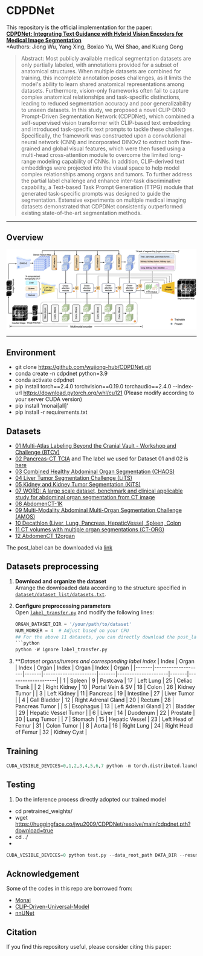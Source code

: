 # CDPDNet

This repository is the official implementation for the paper:  
**[CDPDNet: Integrating Text Guidance with Hybrid Vision Encoders for Medical Image Segmentation](https://arxiv.org/pdf/2411.15426)**  
*Authors: Jiong Wu, Yang Xing, Boxiao Yu, Wei Shao, and Kuang Gong

>Abstract: Most publicly available medical segmentation datasets are only partially labeled, with annotations provided for a subset of anatomical structures. When multiple datasets are combined for training, this incomplete annotation poses challenges, as it limits the model's ability to learn shared anatomical representations among datasets. Furthermore, vision-only frameworks often fail to capture complex anatomical relationships and task-specific distinctions, leading to reduced segmentation accuracy and poor generalizability to unseen datasets. In this study, we proposed a novel CLIP-DINO Prompt-Driven Segmentation Network (CDPDNet), which combined a self-supervised vision transformer with CLIP-based text embedding and introduced task-specific text prompts to tackle these challenges. Specifically, the framework was constructed upon a convolutional neural network (CNN) and incorporated DINOv2 to extract both fine-grained and global visual features, which were then fused using a multi-head cross-attention module to overcome the limited long-range modeling capability of CNNs. In addition, CLIP-derived text embeddings were projected into the visual space to help model complex relationships among organs and tumors. To further address the partial label challenge and enhance inter-task discriminative capability, a Text-based Task Prompt Generation (TTPG) module that generated task-specific prompts was designed to guide the segmentation. Extensive experiments on multiple medical imaging datasets demonstrated that CDPDNet consistently outperformed existing state-of-the-art segmentation methods. 



---

## Overview

<p align="center">
  <img src="documents/fig1_wholearch.jpg" alt="Figure 1 Overview" width="1000">
  <br>
</p>

---

## Environment
- git clone https://github.com/wujiong-hub/CDPDNet.git
- conda create -n cdpdnet python=3.9
- conda activate cdpdnet
- pip install torch==2.4.0 torchvision==0.19.0 torchaudio==2.4.0 --index-url https://download.pytorch.org/whl/cu121
  (Please modify according to your server CUDA version)
- pip install 'monai[all]'
- pip install -r requirements.txt

## Datasets
- [01 Multi-Atlas Labeling Beyond the Cranial Vault - Workshop and Challenge (BTCV)](https://www.synapse.org/#!Synapse:syn3193805/wiki/217789)
- [02 Pancreas-CT TCIA](https://wiki.cancerimagingarchive.net/display/Public/Pancreas-CT) and The label we used for Dataset 01 and 02 is [here](https://zenodo.org/records/1169361)
- [03 Combined Healthy Abdominal Organ Segmentation (CHAOS)](https://chaos.grand-challenge.org/Combined_Healthy_Abdominal_Organ_Segmentation/)
- [04 Liver Tumor Segmentation Challenge (LiTS)](https://competitions.codalab.org/competitions/17094#learn_the_details)
- [05 Kidney and Kidney Tumor Segmentation (KiTS)](https://kits21.kits-challenge.org/participate#download-block)
- [07 WORD: A large scale dataset, benchmark and clinical applicable study for abdominal organ segmentation from CT image](https://github.com/HiLab-git/WORD)
- [08 AbdomenCT-1K](https://github.com/JunMa11/AbdomenCT-1K)
- [09 Multi-Modality Abdominal Multi-Organ Segmentation Challenge (AMOS)](https://amos22.grand-challenge.org/)
- [10 Decathlon (Liver, Lung, Pancreas, HepaticVessel, Spleen, Colon](https://drive.google.com/drive/folders/1HqEgzS8BV2c7xYNrZdEAnrHk7osJJ--2)
- [11 CT volumes with multiple organ segmentations (CT-ORG)](https://wiki.cancerimagingarchive.net/pages/viewpage.action?pageId=61080890)
- [12 AbdomenCT 12organ](https://zenodo.org/records/7860267)

The post_label can be downloaded via [link](https://portland-my.sharepoint.com/:u:/g/personal/jliu288-c_my_cityu_edu_hk/EX04Ilv4zh1Lm_HB0wnpaykB4Slef043RVWhX3lN05gylw?e=qG0DOS)

## Datasets preprocessing
1. **Download and organize the dataset**  
   Arrange the downloaded data according to the structure specified in [`dataset/dataset_list/datasets.txt`](./dataset/dataset_list/datasets.txt).

2. **Configure preprocessing parameters**  
   Open [`label_transfer.py`](./label_transfer.py) and modify the following lines:
   ```python
   ORGAN_DATASET_DIR = '/your/path/to/dataset'
   NUM_WORKER = 4  # Adjust based on your CPU
   ## For the above 11 datasets, you can directly download the post_label and arrange them in the corresponding folders.
   ```python
   python -W ignore label_transfer.py
   ```
3. ***Dataset organs/tumors and corresponding label index*
    | Index | Organ              | Index | Organ                | Index | Organ               | Index | Organ              |
    |-------|--------------------|-------|----------------------|-------|---------------------|-------|--------------------|
    | 1     | Spleen             | 9     | Postcava             | 17    | Left Lung           | 25    | Celiac Trunk       |
    | 2     | Right Kidney       | 10    | Portal Vein & SV     | 18    | Colon               | 26    | Kidney Tumor       |
    | 3     | Left Kidney        | 11    | Pancreas             | 19    | Intestine           | 27    | Liver Tumor        |
    | 4     | Gall Bladder       | 12    | Right Adrenal Gland  | 20    | Rectum              | 28    | Pancreas Tumor     |
    | 5     | Esophagus          | 13    | Left Adrenal Gland   | 21    | Bladder             | 29    | Hepatic Vessel Tumor |
    | 6     | Liver              | 14    | Duodenum             | 22    | Prostate            | 30    | Lung Tumor         |
    | 7     | Stomach            | 15    | Hepatic Vessel       | 23    | Left Head of Femur  | 31    | Colon Tumor        |
    | 8     | Aorta              | 16    | Right Lung           | 24    | Right Head of Femur | 32    | Kidney Cyst        |



## Training
```python
CUDA_VISIBLE_DEVICES=0,1,2,3,4,5,6,7 python -m torch.distributed.launch --nproc_per_node=8 --master_port=1238 train.py --data_root_path DATA_DIR --dist True --uniform_sample
```
## Testing
1. Do the inference process directly adopted our trained model
- cd pretrained_weights/
- wget https://huggingface.co/jwu2009/CDPDNet/resolve/main/cdpdnet.pth?download=true
- cd ../
- 
```python
CUDA_VISIBLE_DEVICES=0 python test.py --data_root_path DATA_DIR --resume CHECKPOINT_PATH 
```

## Acknowledgement

Some of the codes in this repo are borrowed from:
- [Monai](https://monai.io/)
- [CLIP-Driven-Universal-Model](https://github.com/ljwztc/CLIP-Driven-Universal-Model/tree/main)
- [nnUNet](https://github.com/MIC-DKFZ/nnUNet)

## Citation
If you find this repository useful, please consider citing this paper:
```
```





